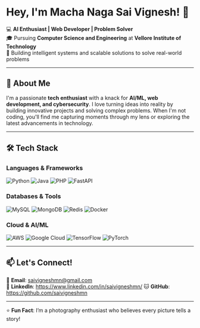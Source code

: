 # Hey, I'm Macha Naga Sai Vignesh! 👋

💻 **AI Enthusiast | Web Developer | Problem Solver**  
🎓 Pursuing **Computer Science and Engineering** at **Vellore Institute of Technology**  
🚀 Building intelligent systems and scalable solutions to solve real-world problems  

---

## 🌟 **About Me**

I'm a passionate **tech enthusiast** with a knack for **AI/ML, web development, and cybersecurity**. I love turning ideas into reality by building innovative projects and solving complex problems. When I'm not coding, you'll find me capturing moments through my lens or exploring the latest advancements in technology.

---

## 🛠️ **Tech Stack**

### **Languages & Frameworks**
![Python](https://img.shields.io/badge/Python-3776AB?style=for-the-badge&logo=python&logoColor=white)
![Java](https://img.shields.io/badge/Java-ED8B00?style=for-the-badge&logo=openjdk&logoColor=white)
![PHP](https://img.shields.io/badge/PHP-777BB4?style=for-the-badge&logo=php&logoColor=white)
![FastAPI](https://img.shields.io/badge/FastAPI-009688?style=for-the-badge&logo=fastapi&logoColor=white)

### **Databases & Tools**
![MySQL](https://img.shields.io/badge/MySQL-4479A1?style=for-the-badge&logo=mysql&logoColor=white)
![MongoDB](https://img.shields.io/badge/MongoDB-47A248?style=for-the-badge&logo=mongodb&logoColor=white)
![Redis](https://img.shields.io/badge/Redis-DC382D?style=for-the-badge&logo=redis&logoColor=white)
![Docker](https://img.shields.io/badge/Docker-2496ED?style=for-the-badge&logo=docker&logoColor=white)

### **Cloud & AI/ML**
![AWS](https://img.shields.io/badge/AWS-232F3E?style=for-the-badge&logo=amazon-aws&logoColor=white)
![Google Cloud](https://img.shields.io/badge/Google_Cloud-4285F4?style=for-the-badge&logo=google-cloud&logoColor=white)
![TensorFlow](https://img.shields.io/badge/TensorFlow-FF6F00?style=for-the-badge&logo=tensorflow&logoColor=white)
![PyTorch](https://img.shields.io/badge/PyTorch-EE4C2C?style=for-the-badge&logo=pytorch&logoColor=white)

---

## 📫 **Let's Connect!**

📧 **Email**: saivigneshmn@gmail.com  
🔗 **LinkedIn**: https://www.linkedin.com/in/saivigneshmn/
🐱 **GitHub**: https://github.com/saivigneshmn

---

⭐ **Fun Fact**: I’m a photography enthusiast who believes every picture tells a story!  
